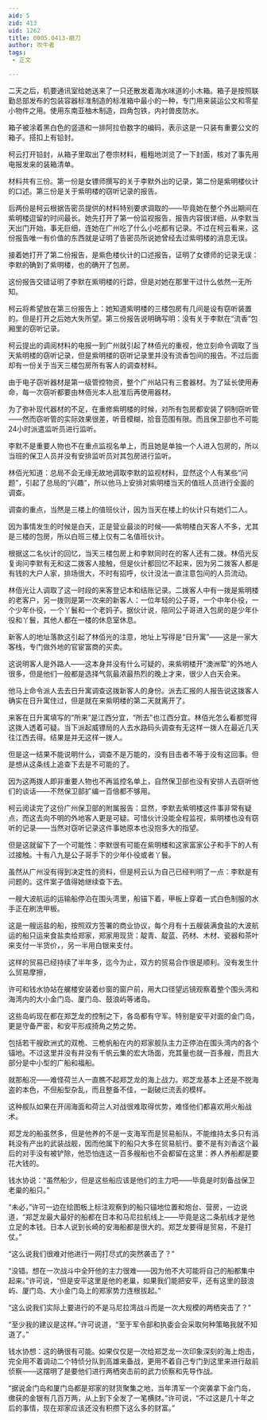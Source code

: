 ```yaml
---
aid: 5
zid: 413
uid: 1262
title: 0005.0413-磨刀
author: 吹牛者
tags: 
 - 正文

---
```




  二天之后，机要通讯室给她送来了一只还散发着海水味道的小木箱。箱子是按照联勤总部发布的包装容器标准制造的标准箱中最小的一种，专门用来装运公文和零星小物件之用。使用东南亚柚木制造，四角包铁，内衬兽皮防水。

  箱子被涂着黑白色的竖道和一排阿拉伯数字的编码，表示这是一只装有重要公文的箱子。搭扣上有铅封。

  柯云打开铅封，从箱子里取出了卷宗材料，粗粗地浏览了一下封面，核对了事先用电报发来的装箱清单。

  材料共有三份。第一份是女镖师撰写的关于李默外出的记录，第二份是紫明楼伙计的口述。第三份是关于紫明楼的窃听记录的报告。

  后两份是柯云根据告密员提供的材料特别要求调取的——毕竟她在整个外出期间在紫明楼逗留的时间最长。她先打开了第一份监视报告，报告内容很详细，从李默当天出门开始，事无巨细，连她在广州吃了什么小吃都有记录。不过在柯云看来，这份报告唯一有价值的东西就是证明了告密员所说她曾经去过紫明楼的消息无误。

  接着她打开了第二份报告，是紫色楼伙计的口述报告，证明了女镖师的记录无误：李默的确到了紫明楼，也的确开了包房。

  这份报告交错证明了李默在紫明楼的行踪，但是对她在那里干过什么依然一无所知。

  柯云将希望放在第三份报告上：她知道紫明楼的三楼包房有几间是设有窃听装置的。但是打开之后她大失所望。第三份报告说明确写明：没有关于李默在“流香”包厢里的窃听记录。

  柯云提出的调阅材料的电报一到广州就引起了林佰光的重视，他立刻命令调取了当天紫明楼的窃听记录，但是紫明楼的窃听记录里并没有流香包间的报告。不过后面却有一份关于当天三楼包房所有客人的调查材料。

  由于电子窃听器材是第一级管控物资，整个广州站只有三套器材。为了延长使用寿命，每一次窃听都要由林佰光本人批准后再使用器材。

  为了弥补现代器材的不足，在重修紫明楼的时候，对所有包房都安装了铜制窃听管——然而窃听管的实际效果很差，听音模糊，拾音范围有限。而且保卫部也不可能24小时派遣监听员进行监听。

  李默不是重要人物也不在重点监视名单上，而且她是单独一个人进入包房的，所以当班的保卫人员并没有安排监听员对其包房进行监听。

  林佰光知道：总局不会无缘无故地调取李默的监视材料，显然这个人有某些“问题”，引起了总局的“兴趣”，所以他马上安排对紫明楼当天的值班人员进行全面的调查。

  调查的重点，当然是三楼上的值班伙计，因为当天在楼上的伙计只有她们二人。

  因为事情发生的时候是白天，正是营业最淡的时候——紫明楼白天客人不多，尤其是三楼的包房，所以白班三楼上仅有二名值班伙计。

  根据这二名伙计的回忆，当天三楼包房上和李默同时在的客人还有二拨。林佰光反复询问李默有无和这二拨客人接触，但是伙计都回忆不起来，因为另二拨客人都是有钱的大户人家，排场很大，不时有招呼，伙计没法一直注意包间的人员流动。

  林佰光让人调取了这一时段的来客登记本和结账记录。二拨客人中有一拨是紫明楼的老客户，另一拨则是第一次来的新客人：一位年轻的公子哥，一个中年仆役，一个少年仆役，一个丫鬟和一个老妈子。据伙计说，陪同公子哥进入包房的是少年仆役和丫鬟，其他人都在一楼的休息室休息。

  新客人的地址落款这引起了林佰光的注意，地址上写得是“日升寓”——这是一家大客栈，专门做外地的官宦富商的买卖。

  这说明客人是外路人——这本身并没有什么可疑的，来紫明楼开“澳洲荤”的外地人很多，但是他们一般都是选择气氛最浓最热烈的晚上才来，很少人白天会来。

  他马上命令派人去去日升寓调查这拨新客人的身份。派去汇报的人报告说这拨客人确实在日升寓住过，但是就在来紫明楼的第二天就离开了。

  来客在日升寓填写的“所来”是江西分宜，“所去”也江西分宜。林佰光怎么看都觉得这拨人透着可疑。当下派起威镖局的人去水路码头调查有无这样一拨人在最近几天往江西去得。结果是并无这样一拨人。

  但是这一结果不能说明什么，调查不是万能的，没有目击者不等于没有这回事。但是想从这条线上追查下去是不可能的了。

  因为这两拨人即非重要人物也不再监控名单上，自然保卫部也没有安排人去窃听他们的谈话——不然保卫部扩编一百倍都不够用。

  柯云阅读完了这份广州保卫部的附属报告：显然，李默去紫明楼这件事非常有疑点，而这去向不明的外地客人更是可疑。可惜伙计没能全程监视，紫明楼也没有窃听的记录——当然对窃听记录这件事她原本也没抱多大的指望。

  但是这就留下了一个可能性：李默很有可能在紫明楼和这家富家公子和手下的人有过接触。十有八九是公子哥手下的少年仆役或者丫鬟。

  虽然从广州没有得到决定性的资料，但是柯云认为自己已经判明了一点：李默是有问题的。这件案子值得她继续查下去。

  一艘大波航运的运输船停泊在围头湾里，船锚下着，甲板上穿着一式白色制服的水手正在刷洗甲板。

  这是一艘运盐的船，按照双方签署的商业协议，每个月有十五艘装满食盐的大波航运的船只运来食盐卖给郑家，郑家用现货：靛青、靛蓝、药材、木材、瓷器和茶叶来支付一半货价，，另一半用白银来支付。

  这样的贸易已经持续了半年多，迄今为止，双方的贸易合作很是顺利。没有发生什么贸易摩擦，

  许可和钱水协站在艉楼安装着纱窗的窗户前，用大口径望远镜观察着整个围头湾和海湾内的大小金门岛、厦门岛、鼓浪屿等诸岛。

  这些岛屿现在都在郑芝龙的控制之下，各岛都有守军。特别是安平对面的金门岛，更是守备严密，和安平形成掎角之势之势。

  包括若干艘欧洲式的双桅、三桅帆船在内的郑家舰队主力正停泊在围头湾内的各个锚地。不过这里并没有并没有千帆云集的宏大场面，充其量也就一百多艘，而且大部分是中小型的广船和福船。

  就那船况——难怪荷兰人一直瞧不起郑芝龙的海上战力。郑芝龙基本上还是不脱海盗的本色，不但船型杂乱，而且整备不佳，一副破烂流丢的模样。

  这种舰队如果在开阔海面和荷兰人对战很难取得优势，难怪他们都喜欢用火船战术。

  郑芝龙的船虽然多，但是他养的不是一支海军而是贸易船队，不能维持太多只有消耗没有产出的武装战舰，因而他属下的船只大多在贸易航行。要不是有刘香这个最后的对手没有被铲除，他恐怕连这一百多艘船也不会都留在这里：养人养船都是要花大钱的。

  钱水协说：“虽然船少，但是这些船应该是他们的主力吧——毕竟是时刻备战保卫老巢的船只。”

  “未必，”许可一边在绘图板上标注观察到的船只锚地位置和炮台、营房，一边说道，“郑芝龙最大最好的船都在日本和马尼拉航线上——毕竟是这二条航线才是他立足的本钱。日本人说到长崎的安海船都是很大的。郑芝龙要得是贸易，不是打仗。”

  “这么说我们很难对他进行一网打尽式的突然袭击了？”

  “没错。想在一次战斗中全歼他的主力很难——因为他不大可能将自己的船都集中起来。”许可说，“但是安平这里是他的老巢，如果我们能把安平，还有这里的鼓浪屿、厦门岛、大小金门岛上的郑家势力连根拔起。”

  “这么说我们实际上要进行的不是马尼拉湾战斗而是一次大规模的两栖突击了？”

  “至少我的建议是这样。”许可说道，“至于军令部和执委会会采取何种策略我就不知道了。”

  钱水协想：这的确很有可能。如果仅仅是一次给郑芝龙一次印象深刻的海上炮击，完全用不着调动二个特侦分队到高雄来备战，更用不着自己专门到这里来进行敌前侦察——这摆明了是要他们进行两栖突击前的武力侦察和先导作战。

  “据说金门岛和厦门岛都是郑家的财货聚集之地，当年清军一个突袭拿下金门岛，缴获的金银有几百万两，从上到下全发了一笔横财。”许可说，“不过这是几十年之后的事情，现在郑家应该还没有积攒下这么多的财富。”


